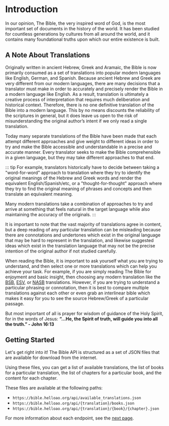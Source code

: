 # Introduction

In our opinion, The Bible, the very inspired word of God, is the most important set of documents in the history of the world. It has been studied for countless generations by cultures from all around the world, and it contains many foundational truths upon which our entire existence is built.

## A Note About Translations

Originally written in ancient Hebrew, Greek and Aramaic, the Bible is now primarily consumed as a set of translations into popular modern languages like English, German, and Spanish. Because ancient Hebrew and Greek are very different from our modern languages, there are many decisions that a translator must make in order to accurately and precisely render the Bible in a modern language like English. As a result, translation is ultimately a creative process of interpretation that requires much deliberation and historical context. Therefore, there is no one definitive translation of the Bible into a modern language. This by no means discounts the reliability of the scriptures in general, but it does leave us open to the risk of misunderstanding the original author’s intent if we only read a single translation.

Today many separate translations of the Bible have been made that each attempt different approaches and give weight to different ideas in order to try and make the Bible accessible and understandable in a precise and accurate manner. Every translator seeks to make the Bible comprehensible in a given language, but they may take different approaches to that end. 

::: tip
For example, translators historically have to decide between taking a "word-for-word" approach to translation where they try to identify the original meanings of the Hebrew and Greek words and render the equivalent English/Spanish/etc, or a "thought-for-thought" approach where they try to find the original meaning of phrases and concepts and then translate an equivalent meaning.

Many modern translations take a combination of approaches to try and arrive at something that feels natural in the target language while also maintaining the accuracy of the originals.
:::

It is important to note that the vast majority of translations agree in content, but a deep reading of any particular translation can be misleading because there are connotations and undertones which exist in the original language that may be hard to represent in the translation, and likewise suggested ideas which exist in the translation language that may not be the precise intention of the original author if not studied carefully.

When reading the Bible, it is important to ask yourself what you are trying to understand, and then select one or more translations which can help you achieve your task. For example, if you are simply reading The Bible for enjoyment and basic insight, then choosing any modern translation like the [BSB](https://bereanbibles.com/), [ESV](https://www.esv.org/), or [NASB](https://www.lockman.org/new-american-standard-bible-nasb/) translations. However, if you are trying to understand a particular phrasing or connotation, then it is best to compare multiple translations against each other or even grab an interlinear bible which makes it easy for you to see the source Hebrew/Greek of a particular passage.

But most important of all is prayer for wisdom of guidance of the Holy Spirit, for in the words of Jesus: **“...He, the Spirit of truth, will guide you into all the truth.” - John 16:13**

## Getting Started

Let's get right into it! The Bible API is structured as a set of JSON files that are available for download from the internet.

Using these files, you can get a list of available translations, the list of books for a particular translation, the list of chapters for a particular book, and the content for each chapter.

These files are available at the following paths:

-   `https://bible.helloao.org/api/available_translations.json`
-   `https://bible.helloao.org/api/{translation}/books.json`
-   `https://bible.helloao.org/api/{translation}/{book}/{chapter}.json`

For more information about each endpoint, see the [next page](./making-requests.md).